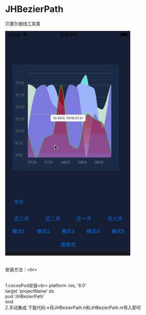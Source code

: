 # JHBezierPath
贝塞尔曲线工具类


![图片](https://github.com/976971956/JHBezierPath/blob/master/tu.gif)


<br>安装方法：\<br>

 <br> 1.cocosPod安装\<br>
   platform :ios, '8.0'\
      target 'projectName’ do\
      pod 'JHBezierPath'\
   end \
   2.手动集成
      下载代码->将JHBezierPath.h和JHBezierPath.m导入即可
      
